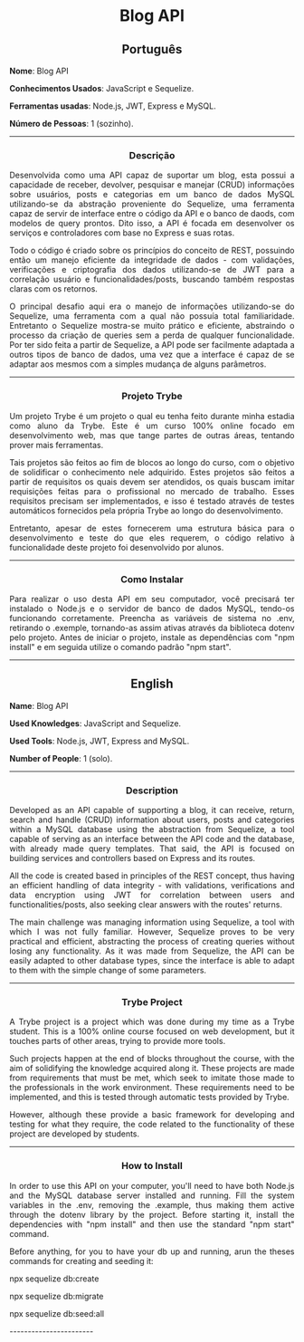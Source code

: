 <h1 align="center">Blog API</h1>

<h2 align="center">Português</h2>


**Nome**: Blog API

**Conhecimentos Usados**: JavaScript e Sequelize.

**Ferramentas usadas**: Node.js, JWT, Express e MySQL.

**Número de Pessoas**: 1 (sozinho).

-----------------------

<h3 align="center">Descrição</h3>

<p align="justify">Desenvolvida como uma API capaz de suportar um blog, esta possui a capacidade de receber, devolver, pesquisar e manejar (CRUD) informações sobre usuários, posts e categorias em um banco de dados MySQL utilizando-se da abstração proveniente do Sequelize, uma ferramenta capaz de servir de interface entre o código da API e o banco de daods, com modelos de query prontos. Dito isso, a API é focada em desenvolver os serviços e controladores com base no Express e suas rotas.</p>
<p align="justify">Todo o código é criado sobre os princípios do conceito de REST, possuindo então um manejo eficiente da integridade de dados - com validações, verificações e criptografia dos dados utilizando-se de JWT para a correlação usuário e funcionalidades/posts, buscando também respostas claras com os retornos. </p>
<p align="justify">O principal desafio aqui era o manejo de informações utilizando-se do Sequelize, uma ferramenta com a qual não possuía total familiaridade. Entretanto o Sequelize mostra-se muito prático e eficiente, abstraindo o processo da criação de queries sem a perda de qualquer funcionalidade. Por ter sido feita a partir de Sequelize, a API pode ser facilmente adaptada a outros tipos de banco de dados, uma vez que a interface é capaz de se adaptar aos mesmos com a simples mudança de alguns parâmetros.</p>

-----------------------

<h3 align="center">Projeto Trybe</h3>

  <p align="justify">Um projeto Trybe é um projeto o qual eu tenha feito durante minha estadia como aluno da Trybe. Este é um curso 100% online focado em desenvolvimento web, mas que tange partes de outras áreas, tentando prover mais ferramentas.</p>
  <p align="justify">Tais projetos são feitos ao fim de blocos ao longo do curso, com o objetivo de solidificar o conhecimento nele adquirido. Estes projetos são feitos a partir de requisitos os quais devem ser atendidos, os quais buscam imitar requisições feitas para o profissional no mercado de trabalho. Esses requisitos precisam ser implementados, e isso é testado através de testes automáticos fornecidos pela própria Trybe ao longo do desenvolvimento.</p>
  <p align="justify">Entretanto, apesar de estes fornecerem uma estrutura básica para o desenvolvimento e teste do que eles requerem, o código relativo à funcionalidade deste projeto foi desenvolvido por alunos.</p>

-----------------------

<h3 align="center">Como Instalar</h3>
<p align="justify">Para realizar o uso desta API em seu computador, você precisará ter instalado o Node.js e o servidor de banco de dados MySQL, tendo-os funcionando corretamente. Preencha as variáveis de sistema no .env, retirando o .exemple, tornando-as assim ativas através da biblioteca dotenv pelo projeto. Antes de iniciar o projeto, instale as dependências com "npm install" e em seguida utilize o comando padrão "npm start". </p>

-----------------------

<h2 align="center">English</h2>


**Name**: Blog API

**Used Knowledges**: JavaScript and Sequelize.

**Used Tools**: Node.js, JWT, Express and MySQL.

**Number of People**: 1 (solo).

-----------------------

<h3 align="center">Description</h3>

<p align="justify">Developed as an API capable of supporting a blog, it can receive, return, search and handle (CRUD) information about users, posts and categories within a MySQL database using the abstraction from Sequelize, a tool capable of serving as an interface between the API code and the database, with already made query templates. That said, the API is focused on building services and controllers based on Express and its routes.</p>
<p align="justify">All the code is created based in principles of the REST concept, thus having an efficient handling of data integrity - with validations, verifications and data encryption using JWT for correlation between users and functionalities/posts, also seeking clear answers with the routes' returns.</p>
<p align="justify">The main challenge was managing information using Sequelize, a tool with which I was not fully familiar. However, Sequelize proves to be very practical and efficient, abstracting the process of creating queries without losing any functionality. As it was made from Sequelize, the API can be easily adapted to other database types, since the interface is able to adapt to them with the simple change of some parameters.</p>

-----------------------

<h3 align="center">Trybe Project</h3>

  <p align="justify">A Trybe project is a project which was done during my time as a Trybe student. This is a 100% online course focused on web development, but it touches parts of other areas, trying to provide more tools.</p>
  <p align="justify">Such projects happen at the end of blocks throughout the course, with the aim of solidifying the knowledge acquired along  it. These projects are made from requirements that must be met, which seek to imitate those made to the professionals in the work environment. These requirements need to be implemented, and this is tested through automatic tests provided by Trybe.</p>
  <p align="justify">However, although these provide a basic framework for developing and testing for what they require, the code related to the functionality of these project are developed by students.</p>

-----------------------

<h3 align="center">How to Install</h3>
<p align="justify">In order to use this API on your computer, you'll need to have both Node.js and the MySQL database server installed and running. Fill the system variables in the .env, removing the .example, thus making them active through the dotenv library by the project. Before starting it, install the dependencies with "npm install" and then use the standard "npm start" command.</p>
<p align="justify">Before anything, for you  to have your db up and running, arun the theses commands for creating and seeding it:</p>
<p align="justify">npx sequelize db:create</p>
<p align="justify">npx sequelize db:migrate</p>
<p align="justify">npx sequelize db:seed:all</p>
-----------------------

